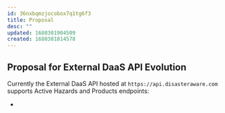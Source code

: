 ```yaml
---
id: 36nxbqmzjocobox7q1tg6f3
title: Proposal
desc: ""
updated: 1680301904509
created: 1680301814578
---
```


## Proposal for External DaaS API Evolution

Currently the External DaaS API hosted at `https://api.disasteraware.com` supports Active Hazards and Products endpoints:

-
